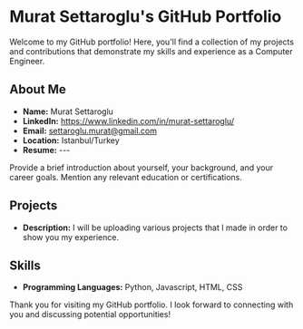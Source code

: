 # Murat Settaroglu's GitHub Portfolio

Welcome to my GitHub portfolio! Here, you'll find a collection of my projects and contributions that demonstrate my skills and experience as a Computer Engineer.

## About Me

- **Name:** Murat Settaroglu
- **LinkedIn:** https://www.linkedin.com/in/murat-settaroglu/
- **Email:** settaroglu.murat@gmail.com
- **Location:** Istanbul/Turkey
- **Resume:** ---

Provide a brief introduction about yourself, your background, and your career goals. Mention any relevant education or certifications.

## Projects

- **Description:** I will be uploading various projects that I made in order to show you my experience.


## Skills

- **Programming Languages:** Python, Javascript, HTML, CSS

Thank you for visiting my GitHub portfolio. I look forward to connecting with you and discussing potential opportunities!


